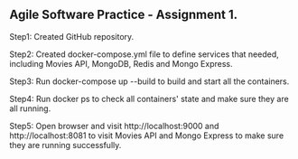 ## Agile Software Practice - Assignment 1.

Step1: Created GitHub repository.

Step2: Created docker-compose.yml file to define services that needed, including Movies API, MongoDB, Redis and Mongo Express.

Step3: Run docker-compose up --build to build and start all the containers.

Step4: Run docker ps to check all containers' state and make sure they are all running.

Step5: Open browser and visit http://localhost:9000 and http://localhost:8081 to visit Movies API and Mongo Express to make sure they are running successfully.